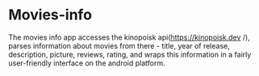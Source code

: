 # Movies-info
The movies info app accesses the kinopoisk api(https://kinopoisk.dev /), parses information about movies from there - title, year of release, description, picture, reviews, rating, and wraps this information in a fairly user-friendly interface on the android platform.
